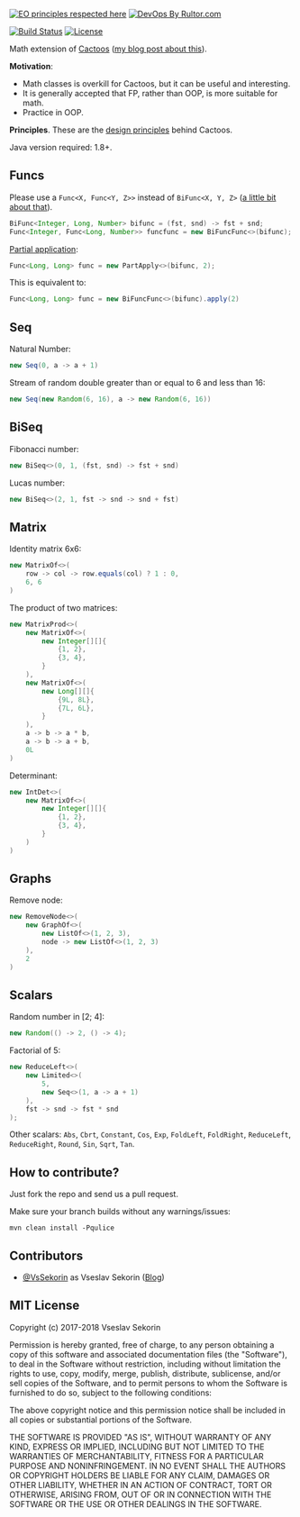 [![EO principles respected here](http://www.elegantobjects.org/badge.svg)](http://www.elegantobjects.org)
[![DevOps By Rultor.com](http://www.rultor.com/b/VsSekorin/cactoos-math)](http://www.rultor.com/p/VsSekorin/cactoos-math)

[![Build Status](https://travis-ci.org/VsSekorin/cactoos-math.svg?branch=master)](https://travis-ci.org/VsSekorin/cactoos-math)
[![License](https://img.shields.io/badge/license-MIT-green.svg)](https://github.com/VsSekorin/cactoos-math/blob/master/LICENSE)

Math extension of [Cactoos](https://github.com/yegor256/cactoos) ([my blog post about this](http://vssekorin.com/post/cactoos/)).

**Motivation**:

- Math classes is overkill for Cactoos, but it can be useful and interesting.
- It is generally accepted that FP, rather than OOP, is more suitable for math.
- Practice in OOP.

**Principles**.
These are the [design principles](http://www.elegantobjects.org#principles) behind Cactoos.

Java version required: 1.8+.

## Funcs

Please use a `Func<X, Func<Y, Z>>` instead of `BiFunc<X, Y, Z>` ([a little bit about that](https://github.com/google/guava/wiki/IdeaGraveyard#functionspredicates-for-n--2-inputs)).

```java
BiFunc<Integer, Long, Number> bifunc = (fst, snd) -> fst + snd;
Func<Integer, Func<Long, Number>> funcfunc = new BiFuncFunc<>(bifunc);
```

[Partial application](https://en.wikipedia.org/wiki/Partial_application):

```java
Func<Long, Long> func = new PartApply<>(bifunc, 2);
```
This is equivalent to:
```java
Func<Long, Long> func = new BiFuncFunc<>(bifunc).apply(2)
```

## Seq

Natural Number:
```java
new Seq(0, a -> a + 1)
```
Stream of random double greater than or equal to 6 and less than 16:
```java
new Seq(new Random(6, 16), a -> new Random(6, 16))
```

## BiSeq

Fibonacci number:
```java
new BiSeq<>(0, 1, (fst, snd) -> fst + snd)
```

Lucas number:
```java
new BiSeq<>(2, 1, fst -> snd -> snd + fst)
```

## Matrix

Identity matrix 6x6:

```java
new MatrixOf<>(
    row -> col -> row.equals(col) ? 1 : 0,
    6, 6
)
```

The product of two matrices:

```java
new MatrixProd<>(
    new MatrixOf<>(
        new Integer[][]{
            {1, 2},
            {3, 4},
        }
    ),
    new MatrixOf<>(
        new Long[][]{
            {9L, 8L},
            {7L, 6L},
        }
    ),
    a -> b -> a * b,
    a -> b -> a + b,
    0L
)
```

Determinant:

```java
new IntDet<>(
    new MatrixOf<>(
        new Integer[][]{
            {1, 2},
            {3, 4},
        }
    )
)
```

## Graphs

Remove node:

```java
new RemoveNode<>(
    new GraphOf<>(
        new ListOf<>(1, 2, 3),
        node -> new ListOf<>(1, 2, 3)
    ),
    2
)
```

## Scalars

Random number in [2; 4]:
```java
new Random(() -> 2, () -> 4);
```

Factorial of 5:

```java
new ReduceLeft<>(
    new Limited<>(
        5,
        new Seq<>(1, a -> a + 1)
    ),
    fst -> snd -> fst * snd
);
```

Other scalars: `Abs`, `Cbrt`, `Constant`, `Cos`, `Exp`, `FoldLeft`, `FoldRight`, `ReduceLeft`, `ReduceRight`, `Round`, `Sin`, `Sqrt`, `Tan`.

## How to contribute?

Just fork the repo and send us a pull request.

Make sure your branch builds without any warnings/issues:

```
mvn clean install -Pqulice
```

## Contributors

  - [@VsSekorin](https://github.com/VsSekorin) as Vseslav Sekorin ([Blog](http://vssekorin.com))

## MIT License

Copyright (c) 2017-2018 Vseslav Sekorin

Permission is hereby granted, free of charge, to any person obtaining a copy
of this software and associated documentation files (the "Software"), to deal
in the Software without restriction, including without limitation the rights
to use, copy, modify, merge, publish, distribute, sublicense, and/or sell
copies of the Software, and to permit persons to whom the Software is
furnished to do so, subject to the following conditions:

The above copyright notice and this permission notice shall be included in all
copies or substantial portions of the Software.

THE SOFTWARE IS PROVIDED "AS IS", WITHOUT WARRANTY OF ANY KIND, EXPRESS OR
IMPLIED, INCLUDING BUT NOT LIMITED TO THE WARRANTIES OF MERCHANTABILITY,
FITNESS FOR A PARTICULAR PURPOSE AND NONINFRINGEMENT. IN NO EVENT SHALL THE
AUTHORS OR COPYRIGHT HOLDERS BE LIABLE FOR ANY CLAIM, DAMAGES OR OTHER
LIABILITY, WHETHER IN AN ACTION OF CONTRACT, TORT OR OTHERWISE, ARISING FROM,
OUT OF OR IN CONNECTION WITH THE SOFTWARE OR THE USE OR OTHER DEALINGS IN THE
SOFTWARE.

